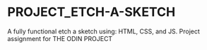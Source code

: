 # PROJECT_ETCH-A-SKETCH
A fully functional etch a sketch using: HTML, CSS, and JS. Project assignment for THE ODIN PROJECT 
